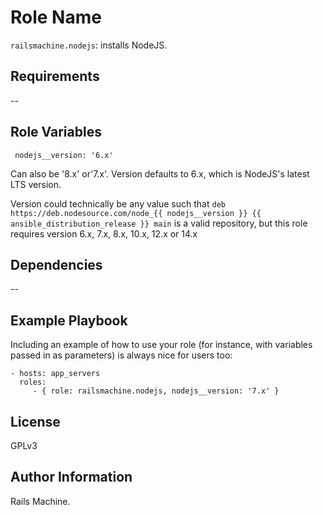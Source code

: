 Role Name
=========

`railsmachine.nodejs`: installs NodeJS.

Requirements
------------

--

Role Variables
--------------

     nodejs__version: '6.x'

Can also be '8.x' or'7.x'.  Version defaults to 6.x, which is NodeJS's latest LTS version.

Version could technically be any value such that `deb https://deb.nodesource.com/node_{{ nodejs__version }} {{ ansible_distribution_release }} main` is a valid repository, but this role requires version 6.x, 7.x, 8.x, 10.x, 12.x or 14.x

Dependencies
------------

--

Example Playbook
----------------

Including an example of how to use your role (for instance, with variables passed in as parameters) is always nice for users too:

    - hosts: app_servers
      roles:
         - { role: railsmachine.nodejs, nodejs__version: '7.x' }

License
-------

GPLv3

Author Information
------------------

Rails Machine.
